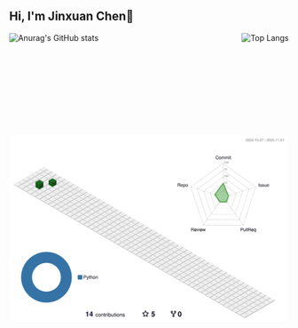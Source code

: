 ## Hi, I'm Jinxuan Chen👋
<!--
[![Readme Card](https://github-readme-stats.vercel.app/api/pin/?username=JinxuanChen03&repo=github-readme-stats&theme=buefy)](https://github.com/anuraghazra/github-readme-stats)
-->

<div style="display: flex; justify-content: space-between; align-items: flex-start;">
    <img src="https://github-readme-stats.vercel.app/api?username=JinxuanChen03&count_private=true&show_icons=true&hide_title=true&theme=buefy&icon_color=F30000" alt="Anurag's GitHub stats" style="height: 170px;" />
    <img src="https://github-readme-stats.vercel.app/api/top-langs/?username=JinxuanChen03&layout=compact&title_color=000" alt="Top Langs" style="height: 170px;" />
</div>

<!-- profile-3d-contrib auto-day-night-mode -->
<p align="center" >
	<picture>
	  <source media="(prefers-color-scheme: dark)"  srcset="https://raw.githubusercontent.com/JinxuanChen03/JinxuanChen03/output-3d-contrib/night.svg" />
	  <source media="(prefers-color-scheme: light)" srcset="https://raw.githubusercontent.com/JinxuanChen03/JinxuanChen03/output-3d-contrib/day.svg" />
	  <img alt="github profile contributions chart"    src="https://raw.githubusercontent.com//JinxuanChen03/JinxuanChen03/output-3d-contrib/day.svg" />
	</picture>
</p>

<!-- profile-3d-contrib 3D 贡献图
<picture>
  <source media="(prefers-color-scheme: light)" srcset="https://cdn.jsdelivr.net/gh/sun0225SUN/sun0225SUN/profile-3d-contrib/profile-green-animate.svg" />
  <img src="https://cdn.jsdelivr.net/gh/sun0225SUN/sun0225SUN/profile-3d-contrib/profile-green-animate.svg" />
</picture>
-->
